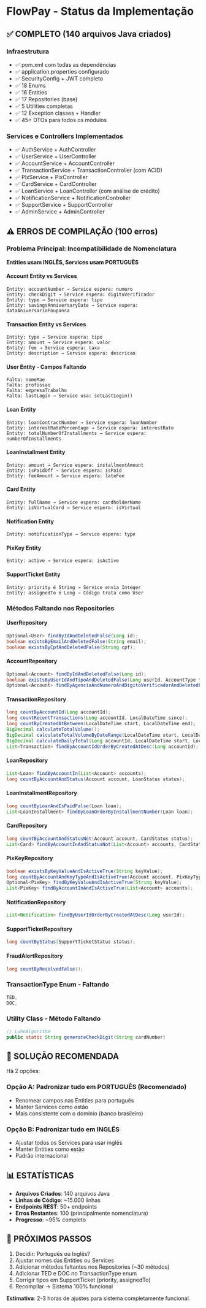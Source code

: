 # FlowPay - Status da Implementação

## ✅ COMPLETO (140 arquivos Java criados)

### Infraestrutura
- ✅ pom.xml com todas as dependências
- ✅ application.properties configurado
- ✅ SecurityConfig + JWT completo
- ✅ 18 Enums
- ✅ 16 Entities
- ✅ 17 Repositories (base)
- ✅ 5 Utilities completas
- ✅ 12 Exception classes + Handler
- ✅ 45+ DTOs para todos os módulos

### Services e Controllers Implementados
- ✅ AuthService + AuthController
- ✅ UserService + UserController
- ✅ AccountService + AccountController
- ✅ TransactionService + TransactionController (com ACID)
- ✅ PixService + PixController
- ✅ CardService + CardController
- ✅ LoanService + LoanController (com análise de crédito)
- ✅ NotificationService + NotificationController
- ✅ SupportService + SupportController
- ✅ AdminService + AdminController

## ⚠️ ERROS DE COMPILAÇÃO (100 erros)

### Problema Principal: Incompatibilidade de Nomenclatura

**Entities usam INGLÊS, Services usam PORTUGUÊS**

#### Account Entity vs Services
```
Entity: accountNumber → Service espera: numero
Entity: checkDigit → Service espera: digitoVerificador
Entity: type → Service espera: tipo
Entity: savingsAnniversaryDate → Service espera: dataAniversarioPoupanca
```

#### Transaction Entity vs Services
```
Entity: type → Service espera: tipo
Entity: amount → Service espera: valor
Entity: fee → Service espera: taxa
Entity: description → Service espera: descricao
```

#### User Entity - Campos Faltando
```
Falta: nomeMae
Falta: profissao
Falta: empresaTrabalho
Falta: lastLogin → Service usa: setLastLogin()
```

#### Loan Entity
```
Entity: loanContractNumber → Service espera: loanNumber
Entity: interestRatePercentage → Service espera: interestRate
Entity: totalNumberOfInstallments → Service espera: numberOfInstallments
```

#### LoanInstallment Entity
```
Entity: amount → Service espera: installmentAmount
Entity: isPaidOff → Service espera: isPaid
Entity: feeAmount → Service espera: lateFee
```

#### Card Entity
```
Entity: fullName → Service espera: cardholderName
Entity: isVirtualCard → Service espera: isVirtual
```

#### Notification Entity
```
Entity: notificationType → Service espera: type
```

#### PixKey Entity
```
Entity: active → Service espera: isActive
```

#### SupportTicket Entity
```
Entity: priority é String → Service envia Integer
Entity: assignedTo é Long → Código trata como User
```

### Métodos Faltando nos Repositories

#### UserRepository
```java
Optional<User> findByIdAndDeletedFalse(Long id);
boolean existsByEmailAndDeletedFalse(String email);
boolean existsByCpfAndDeletedFalse(String cpf);
```

#### AccountRepository
```java
Optional<Account> findByIdAndDeletedFalse(Long id);
boolean existsByUserIdAndTipoAndDeletedFalse(Long userId, AccountType tipo);
Optional<Account> findByAgenciaAndNumeroAndDigitoVerificadorAndDeletedFalse(String agencia, String numero, String digito);
```

#### TransactionRepository
```java
long countByAccountId(Long accountId);
long countRecentTransactions(Long accountId, LocalDateTime since);
long countByCreatedAtBetween(LocalDateTime start, LocalDateTime end);
BigDecimal calculateTotalVolume();
BigDecimal calculateTotalVolumeByDateRange(LocalDateTime start, LocalDateTime end);
BigDecimal calculateDailyTotal(Long accountId, LocalDateTime start, LocalDateTime end);
List<Transaction> findByAccountIdOrderByCreatedAtDesc(Long accountId);
```

#### LoanRepository
```java
List<Loan> findByAccountIn(List<Account> accounts);
long countByAccountAndStatus(Account account, LoanStatus status);
```

#### LoanInstallmentRepository
```java
long countByLoanAndIsPaidFalse(Loan loan);
List<LoanInstallment> findByLoanOrderByInstallmentNumber(Loan loan);
```

#### CardRepository
```java
long countByAccountAndStatusNot(Account account, CardStatus status);
List<Card> findByAccountInAndStatusNot(List<Account> accounts, CardStatus status);
```

#### PixKeyRepository
```java
boolean existsByKeyValueAndIsActiveTrue(String keyValue);
long countByAccountAndKeyTypeAndIsActiveTrue(Account account, PixKeyType keyType);
Optional<PixKey> findByKeyValueAndIsActiveTrue(String keyValue);
List<PixKey> findByAccountInAndIsActiveTrue(List<Account> accounts);
```

#### NotificationRepository
```java
List<Notification> findByUserIdOrderByCreatedAtDesc(Long userId);
```

#### SupportTicketRepository
```java
long countByStatus(SupportTicketStatus status);
```

#### FraudAlertRepository
```java
long countByResolvedFalse();
```

### TransactionType Enum - Faltando
```java
TED,
DOC,
```

### Utility Class - Método Faltando
```java
// LuhnAlgorithm
public static String generateCheckDigit(String cardNumber)
```

## 🎯 SOLUÇÃO RECOMENDADA

Há 2 opções:

### Opção A: Padronizar tudo em PORTUGUÊS (Recomendado)
- Renomear campos nas Entities para português
- Manter Services como estão
- Mais consistente com o domínio (banco brasileiro)

### Opção B: Padronizar tudo em INGLÊS
- Ajustar todos os Services para usar inglês
- Manter Entities como estão
- Padrão internacional

## 📊 ESTATÍSTICAS

- **Arquivos Criados**: 140 arquivos Java
- **Linhas de Código**: ~15.000 linhas
- **Endpoints REST**: 50+ endpoints
- **Erros Restantes**: 100 (principalmente nomenclatura)
- **Progresso**: ~95% completo

## 🚀 PRÓXIMOS PASSOS

1. Decidir: Português ou Inglês?
2. Ajustar nomes das Entities ou Services
3. Adicionar métodos faltantes nos Repositories (~30 métodos)
4. Adicionar TED e DOC no TransactionType enum
5. Corrigir tipos em SupportTicket (priority, assignedTo)
6. Recompilar → Sistema 100% funcional

**Estimativa**: 2-3 horas de ajustes para sistema completamente funcional.
